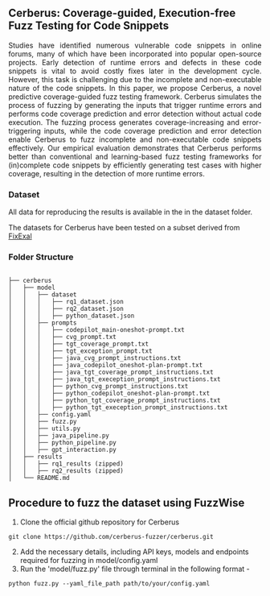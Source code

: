 ## Cerberus: Coverage-guided, Execution-free Fuzz Testing for Code Snippets

<p align="justify">Studies have identified numerous vulnerable code snippets in online forums, many of which have been incorporated into popular open-source projects. Early detection of runtime errors and defects in these code snippets is vital to avoid costly fixes later in the development cycle. However, this task is challenging due to the incomplete and non-executable nature of the code snippets. In this paper, we propose Cerberus, a novel predictive coverage-guided fuzz testing framework. Cerberus simulates the process of fuzzing by generating the inputs that trigger runtime errors and performs code coverage prediction and error detection without actual code execution. The fuzzing process generates coverage-increasing and error-triggering inputs, while the code coverage prediction and error detection enable Cerberus to fuzz incomplete and non-executable code snippets effectively. Our empirical evaluation demonstrates that Cerberus performs better than conventional and learning-based fuzz testing frameworks for (in)complete code snippets by efficiently generating test cases with higher coverage, resulting in the detection of more runtime errors.</p>

### Dataset
All data for reproducing the results is available in the in the dataset folder.

The datasets for Cerberus have been tested on a subset derived from [FixExal](https://arxiv.org/abs/2206.07796)

### Folder Structure 
```

├── cerberus
│   ├── model
│   │   ├── dataset
│   │   │   ├── rq1_dataset.json
│   │   │   ├── rq2_dataset.json
│   │   │   ├── python_dataset.json
│   │   ├── prompts
│   │   │   ├── codepilot_main-oneshot-prompt.txt
│   │   │   ├── cvg_prompt.txt
│   │   │   ├── tgt_coverage_prompt.txt
│   │   │   ├── tgt_exception_prompt.txt
│   │   │   ├── java_cvg_prompt_instructions.txt
│   │   │   ├── java_codepilot_oneshot-plan-prompt.txt
│   │   │   ├── java_tgt_coverage_prompt_instructions.txt
│   │   │   ├── java_tgt_exeception_prompt_instructions.txt
│   │   │   ├── python_cvg_prompt_instructions.txt
│   │   │   ├── python_codepilot_oneshot-plan-prompt.txt
│   │   │   ├── python_tgt_coverage_prompt_instructions.txt
│   │   │   ├── python_tgt_exeception_prompt_instructions.txt
│   │   ├── config.yaml
│   │   ├── fuzz.py
│   │   ├── utils.py
│   │   ├── java_pipeline.py
│   │   ├── python_pipeline.py
│   │   ├── gpt_interaction.py
│   ├── results
│   │   ├── rq1_results (zipped)
│   │   ├── rq2_results (zipped)
│   └── README.md
```

## Procedure to fuzz the dataset using FuzzWise

1. Clone the official github repository for Cerberus
```
git clone https://github.com/cerberus-fuzzer/cerberus.git
```
2. Add the necessary details, including API keys, models and endpoints required for fuzzing in model/config.yaml
3. Run the 'model/fuzz.py' file through terminal in the following format - 
```
python fuzz.py --yaml_file_path path/to/your/config.yaml
```
